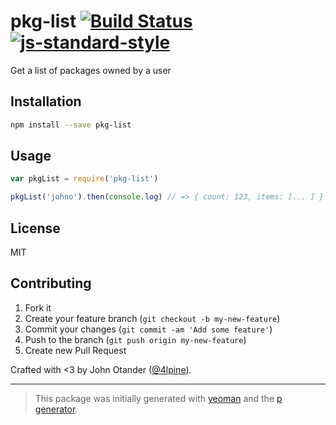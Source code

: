 # pkg-list [![Build Status](https://secure.travis-ci.org/johnotander/pkg-list.svg?branch=master)](https://travis-ci.org/johnotander/pkg-list) [![js-standard-style](https://img.shields.io/badge/code%20style-standard-brightgreen.svg?style=flat)](https://github.com/feross/standard)

Get a list of packages owned by a user

## Installation

```bash
npm install --save pkg-list
```

## Usage

```javascript
var pkgList = require('pkg-list')

pkgList('johno').then(console.log) // => { count: 123, items: [... ] }
```

## License

MIT

## Contributing

1. Fork it
2. Create your feature branch (`git checkout -b my-new-feature`)
3. Commit your changes (`git commit -am 'Add some feature'`)
4. Push to the branch (`git push origin my-new-feature`)
5. Create new Pull Request

Crafted with <3 by John Otander ([@4lpine](https://twitter.com/4lpine)).

***

> This package was initially generated with [yeoman](http://yeoman.io) and the [p generator](https://github.com/johnotander/generator-p.git).
